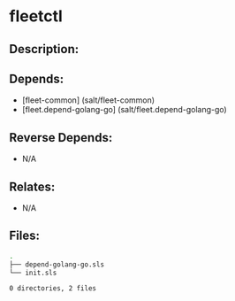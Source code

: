 # fleetctl

## Description:



## Depends:

  -  [fleet-common] (salt/fleet-common)
  -  [fleet.depend-golang-go] (salt/fleet.depend-golang-go)

## Reverse Depends:

  -  N/A

## Relates:

  -  N/A

## Files:

```bash
.
├── depend-golang-go.sls
└── init.sls

0 directories, 2 files
```
